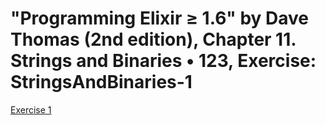 # "Programming Elixir ≥ 1.6" by Dave Thomas (2nd edition), Chapter 11. Strings and Binaries • 123, Exercise: StringsAndBinaries-1

[Exercise 1](StringsAndBinaries-1.exs)
